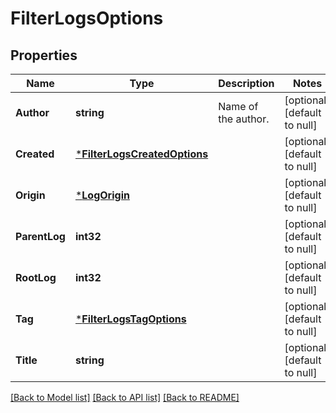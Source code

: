 # FilterLogsOptions

## Properties
Name | Type | Description | Notes
------------ | ------------- | ------------- | -------------
**Author** | **string** | Name of the author. | [optional] [default to null]
**Created** | [***FilterLogsCreatedOptions**](FilterLogsCreatedOptions.md) |  | [optional] [default to null]
**Origin** | [***LogOrigin**](LogOrigin.md) |  | [optional] [default to null]
**ParentLog** | **int32** |  | [optional] [default to null]
**RootLog** | **int32** |  | [optional] [default to null]
**Tag** | [***FilterLogsTagOptions**](FilterLogsTagOptions.md) |  | [optional] [default to null]
**Title** | **string** |  | [optional] [default to null]

[[Back to Model list]](../README.md#documentation-for-models) [[Back to API list]](../README.md#documentation-for-api-endpoints) [[Back to README]](../README.md)

